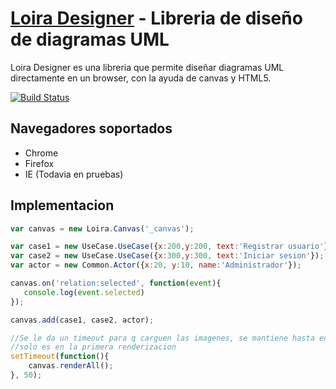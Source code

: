 [Loira Designer](http://lanstat.net) - Libreria de diseño de diagramas UML
=========
Loira Designer es una libreria que permite diseñar diagramas UML directamente en un browser, con la ayuda de canvas
y HTML5.

[![Build Status](https://travis-ci.org/lanstat/loiraDesigner.svg?branch=master)](https://travis-ci.org/lanstat/loiraDesigner)

Navegadores soportados
--------------------------------------

- Chrome
- Firefox
- IE (Todavia en pruebas)

Implementacion
--------------------------------------

```javascript
var canvas = new Loira.Canvas('_canvas');

var case1 = new UseCase.UseCase({x:200,y:200, text:'Registrar usuario'});
var case2 = new UseCase.UseCase({x:300,y:300, text:'Iniciar sesion'});
var actor = new Common.Actor({x:20, y:10, name:'Administrador'});

canvas.on('relation:selected', function(event){
   console.log(event.selected) 
});

canvas.add(case1, case2, actor);

//Se le da un timeout para q carguen las imagenes, se mantiene hasta encontrar otra forma
//solo es en la primera renderizacion
setTimeout(function(){
    canvas.renderAll();
}, 50);
```

